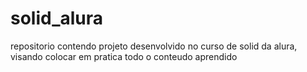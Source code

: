 # solid_alura
 repositorio contendo projeto desenvolvido no curso de solid da alura, visando colocar em pratica todo o conteudo aprendido
